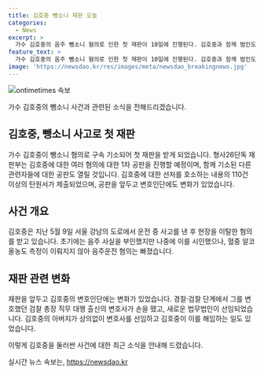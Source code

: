 ```yaml
---
title: 김호중 뺑소니 재판 오늘
categories:
  - News
excerpt: >
  가수 김호중의 음주 뺑소니 혐의로 인한 첫 재판이 10일에 진행된다. 김호중과 함께 범인도피교사 등의 혐의로 기소된 이광득 대표와 전모 본부장에 대한 공판도 열린다. 재판을 앞두고 110건이 넘는 탄원서가 제출되었으며, 김호중은 변호인을 바꾸는 등 변화를 보였다. 지난 5월 9일 강남에서 발생한 사고 후 음주를 부인했지만 후에 인정하였으며, 음주운전 혐의는 빠졌다.
feature_text: >
  가수 김호중의 음주 뺑소니 혐의로 인한 첫 재판이 10일에 진행된다. 김호중과 함께 범인도피교사 등의 혐의로 기소된 이광득 대표와 전모 본부장에 대한 공판도 열린다. 재판을 앞두고 110건이 넘는 탄원서가 제출되었으며, 김호중은 변호인을 바꾸는 등 변화를 보였다. 지난 5월 9일 강남에서 발생한 사고 후 음주를 부인했지만 후에 인정하였으며, 음주운전 혐의는 빠졌다.
image: 'https://newsdao.kr/res/images/meta/newsdao_breakingnews.jpg'
---
```


<p><img src="https://newsdao.kr/res/images/meta/newsdao_breakingnews.jpg" alt="ontimetimes 속보" /></p>

<p>가수 김호중의 뺑소니 사건과 관련된 소식을 전해드리겠습니다.</p>

<h2 data-ke-size="size26">김호중, 뺑소니 사고로 첫 재판</h2>

<p>가수 김호중이 뺑소니 혐의로 구속 기소되어 첫 재판을 받게 되었습니다. 형사26단독 재판부는 김호중에 대한 여러 혐의에 대한 1차 공판을 진행할 예정이며, 함께 기소된 다른 관련자들에 대한 공판도 열릴 것입니다. 김호중에 대한 선처를 호소하는 내용의 110건 이상의 탄원서가 제출되었으며, 공판을 앞두고 변호인단에도 변화가 있었습니다.</p>

<h2 data-ke-size="size26">사건 개요</h2>

<p>김호중은 지난 5월 9일 서울 강남의 도로에서 운전 중 사고를 낸 후 현장을 이탈한 혐의를 받고 있습니다. 초기에는 음주 사실을 부인했지만 나중에 이를 시인했으나, 혈중 알코올농도 측정이 이뤄지지 않아 음주운전 혐의는 빠졌습니다.</p>

<h2 data-ke-size="size26">재판 관련 변화</h2>

<p>재판을 앞두고 김호중의 변호인단에는 변화가 있었습니다. 경찰·검찰 단계에서 그를 변호했던 검찰 총장 직무 대행 출신의 변호사가 손을 뗐고, 새로운 법무법인이 선임되었습니다. 김호중의 아버지가 상의없이 변호사를 선임하고 김호중이 이를 해임하는 일도 있었습니다.</p>

<p>이렇게 김호중을 둘러싼 사건에 대한 최근 소식을 안내해 드렸습니다.</p>
실시간 뉴스 속보는, <a href="https://newsdao.kr" rel="dofollow">https://newsdao.kr</a>


